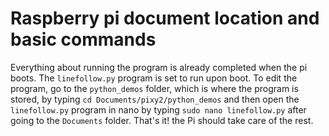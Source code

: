 # Raspberry pi document location and basic commands
Everything about running the program is already completed when the pi boots. The ```linefollow.py``` program is set to run upon boot. To edit the program, go to the ```python_demos``` folder, which is where the program is stored, by typing ```cd Documents/pixy2/python_demos``` and then open the ```linefollow.py``` program in nano by typing ```sudo nano linefollow.py``` after going to the ```Documents``` folder. That's it! the Pi should take care of the rest.